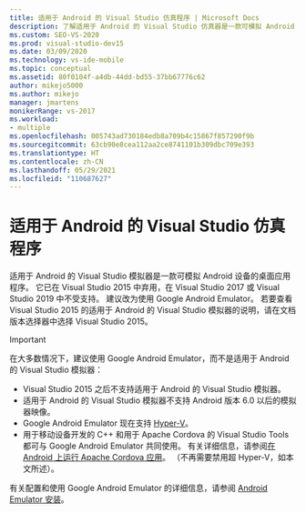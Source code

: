 ```yaml
---
title: 适用于 Android 的 Visual Studio 仿真程序 | Microsoft Docs
description: 了解适用于 Android 的 Visual Studio 仿真器是一款可模拟 Android 设备的桌面应用程序。
ms.custom: SEO-VS-2020
ms.prod: visual-studio-dev15
ms.date: 03/09/2020
ms.technology: vs-ide-mobile
ms.topic: conceptual
ms.assetid: 80f0104f-a4db-44dd-bd55-37bb67776c62
author: mikejo5000
ms.author: mikejo
manager: jmartens
monikerRange: vs-2017
ms.workload:
- multiple
ms.openlocfilehash: 005743ad730184edb8a709b4c15867f857290f9b
ms.sourcegitcommit: 63cb90e8cea112aa2ce8741101b309dbc709e393
ms.translationtype: HT
ms.contentlocale: zh-CN
ms.lasthandoff: 05/29/2021
ms.locfileid: "110687627"
---
```

# <a name="visual-studio-emulator-for-android"></a>适用于 Android 的 Visual Studio 仿真程序

适用于 Android 的 Visual Studio 模拟器是一款可模拟 Android 设备的桌面应用程序。 它已在 Visual Studio 2015 中弃用，在 Visual Studio 2017 或 Visual Studio 2019 中不受支持。 建议改为使用 Google Android Emulator。 若要查看 Visual Studio 2015 的适用于 Android 的 Visual Studio 模拟器的说明，请在文档版本选择器中选择 Visual Studio 2015。

> [!IMPORTANT]
> 在大多数情况下，建议使用 Google Android Emulator，而不是适用于 Android 的 Visual Studio 模拟器：
> - Visual Studio 2015 之后不支持适用于 Android 的 Visual Studio 模拟器。
> - 适用于 Android 的 Visual Studio 模拟器不支持 Android 版本 6.0 以后的模拟器映像。
> - Google Android Emulator 现在支持 [Hyper-V](/xamarin/android/get-started/installation/android-emulator/hardware-acceleration#accelerating-with-hyper-v)。
> - 用于移动设备开发的 C++ 和用于 Apache Cordova 的 Visual Studio Tools 都可与 Google Android Emulator 共同使用。 有关详细信息，请参阅[在 Android 上运行 Apache Cordova 应用](/previous-versions/visualstudio/cross-platform/tools-for-cordova/run-your-app/run-app-android#google-android-emulator)。 （不再需要禁用超 Hyper-V，如本文所述）。
>
> 有关配置和使用 Google Android Emulator 的详细信息，请参阅 [Android Emulator 安装](/xamarin/android/get-started/installation/android-emulator/)。
